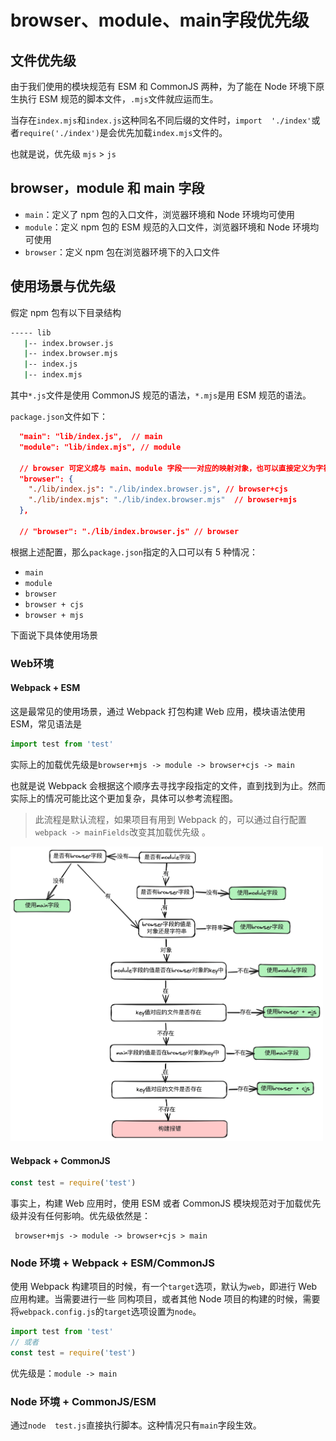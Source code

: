 # browser、module、main字段优先级
## 文件优先级
由于我们使用的模块规范有 ESM 和 CommonJS 两种，为了能在 Node 环境下原生执行 ESM 规范的脚本文件，`.mjs`文件就应运而生。

当存在`index.mjs`和`index.js`这种同名不同后缀的文件时，`import  './index'`或者`require('./index')`是会优先加载`index.mjs`文件的。

也就是说，优先级 `mjs` > `js`

## browser，module 和 main 字段
- `main`：定义了 npm 包的入口文件，浏览器环境和 Node 环境均可使用
- `module`：定义 npm 包的 ESM 规范的入口文件，浏览器环境和 Node 环境均可使用
- `browser`：定义 npm 包在浏览器环境下的入口文件
## 使用场景与优先级
假定 npm 包有以下目录结构
```bash
----- lib
   |-- index.browser.js
   |-- index.browser.mjs
   |-- index.js
   |-- index.mjs
```
其中`*.js`文件是使用 CommonJS 规范的语法，`*.mjs`是用 ESM 规范的语法。

`package.json`文件如下：
```json
  "main": "lib/index.js",  // main 
  "module": "lib/index.mjs", // module

  // browser 可定义成与 main、module 字段一一对应的映射对象，也可以直接定义为字符串
  "browser": {
    "./lib/index.js": "./lib/index.browser.js", // browser+cjs
    "./lib/index.mjs": "./lib/index.browser.mjs"  // browser+mjs
  },

  // "browser": "./lib/index.browser.js" // browser
```
根据上述配置，那么`package.json`指定的入口可以有 5 种情况：
- `main`
- `module`
- `browser`
- `browser + cjs`
- `browser + mjs`

下面说下具体使用场景
### Web环境
#### Webpack + ESM
这是最常见的使用场景，通过 Webpack 打包构建 Web 应用，模块语法使用 ESM，常见语法是
```javascript
import test from 'test'
```
实际上的加载优先级是`browser+mjs -> module -> browser+cjs -> main`

也就是说 Webpack 会根据这个顺序去寻找字段指定的文件，直到找到为止。然而实际上的情况可能比这个更加复杂，具体可以参考流程图。
>此流程是默认流程，如果项目有用到 Webpack 的，可以通过自行配置`webpack -> mainFields`改变其加载优先级 。

<img src="https://github.com/zygg1512/myBlog/raw/master/images/工程化/入口文件字段使用流程.png" width="500px" />

#### Webpack + CommonJS
```javascript
const test = require('test')
```
事实上，构建 Web 应用时，使用 ESM 或者 CommonJS 模块规范对于加载优先级并没有任何影响。优先级依然是：
```text
 browser+mjs -> module -> browser+cjs > main
```
### Node 环境 + Webpack + ESM/CommonJS
使用 Webpack 构建项目的时候，有一个`target`选项，默认为`web`，即进行 Web 应用构建。当需要进行一些 同构项目，或者其他 Node 项目的构建的时候，需要将`webpack.config.js`的`target`选项设置为`node`。
```javascript
import test from 'test'
// 或者 
const test = require('test')
```
优先级是：`module -> main`
### Node 环境 + CommonJS/ESM
通过`node  test.js`直接执行脚本。这种情况只有`main`字段生效。

